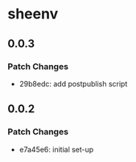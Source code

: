 # sheenv

## 0.0.3

### Patch Changes

- 29b8edc: add postpublish script

## 0.0.2

### Patch Changes

- e7a45e6: initial set-up
